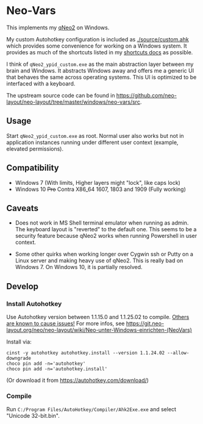 # Neo-Vars

This implements my [qNeo2](/qNeo2/) on Windows.

My custom Autohotkey configuration is included as [./source/custom.ahk](/windows/neo-vars/source/custom.ahk) which
provides some convenience for working on a Windows system. It provides as much
of the shortcuts listed in my [shortcuts docs](/docs/shortcuts.md) as possible.

I think of `qNeo2_ypid_custom.exe` as the main abstraction layer between my brain and Windows. It abstracts Windows away and offers me a generic UI that behaves the same across operating systems. This UI is optimized to be interfaced with a keyboard.

The upstream source code can be found in https://github.com/neo-layout/neo-layout/tree/master/windows/neo-vars/src.

## Usage

Start `qNeo2_ypid_custom.exe` as root. Normal user also works but not in application instances running under different user context (example, elevated permissions).

## Compatibility

* Windows 7 (With limits, Higher layers might "lock", like caps lock)
* Windows 10 ~~Pro~~ Contra X86_64 1607, 1803 and 1909 (Fully working)

## Caveats

* Does not work in MS Shell terminal emulator when running as admin. The keyboard layout is "reverted" to the default one. This seems to be a security feature because qNeo2 works when running Powershell in user context.

* Some other quirks when working longer over Cygwin ssh or Putty on a Linux server and making heavy use of qNeo2. This is really bad on Windows 7. On Windows 10, it is partially resolved.

## Develop

### Install Autohotkey

Use Autohotkey version between 1.1.15.0 and 1.1.25.02 to compile. [Others are known to cause issues!](https://git.neo-layout.org/neo/neo-layout/issues/504) For more infos, see https://git.neo-layout.org/neo/neo-layout/wiki/Neo-unter-Windows-einrichten-(NeoVars)

Install via:

```dosbatch
cinst -y autohotkey autohotkey.install --version 1.1.24.02 --allow-downgrade
choco pin add -n='autohotkey'
choco pin add -n='autohotkey.install'
```

(Or download it from https://autohotkey.com/download/)

### Compile

Run `C:/Program Files/AutoHotkey/Compiler/Ahk2Exe.exe` and select "Unicode 32-bit.bin".
